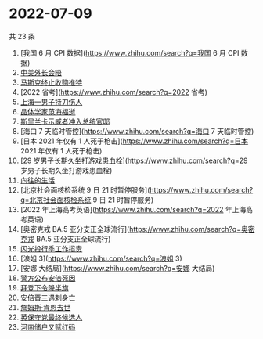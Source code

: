 # 2022-07-09

共 23 条

<!-- BEGIN -->
<!-- 最后更新时间 Sat Jul 09 2022 23:08:34 GMT+0800 (China Standard Time) -->

1. [我国 6 月 CPI 数据](https://www.zhihu.com/search?q=我国 6 月 CPI 数据)
1. [中美外长会晤](https://www.zhihu.com/search?q=中美外长会晤)
1. [马斯克终止收购推特](https://www.zhihu.com/search?q=马斯克终止收购推特)
1. [2022 省考](https://www.zhihu.com/search?q=2022 省考)
1. [上海一男子持刀伤人](https://www.zhihu.com/search?q=上海一男子持刀伤人)
1. [晶体学家范海福逝](https://www.zhihu.com/search?q=晶体学家范海福逝)
1. [斯里兰卡示威者冲入总统官邸](https://www.zhihu.com/search?q=斯里兰卡示威者冲入总统官邸)
1. [海口 7 天临时管控](https://www.zhihu.com/search?q=海口 7 天临时管控)
1. [日本 2021 年仅有 1 人死于枪击](https://www.zhihu.com/search?q=日本 2021 年仅有 1 人死于枪击)
1. [29 岁男子长期久坐打游戏患血栓](https://www.zhihu.com/search?q=29 岁男子长期久坐打游戏患血栓)
1. [向往的生活](https://www.zhihu.com/search?q=向往的生活)
1. [北京社会面核检系统 9 日 21 时暂停服务](https://www.zhihu.com/search?q=北京社会面核检系统 9 日 21 时暂停服务)
1. [2022 年上海高考英语](https://www.zhihu.com/search?q=2022 年上海高考英语)
1. [奥密克戎 BA.5 亚分支正全球流行](https://www.zhihu.com/search?q=奥密克戎 BA.5 亚分支正全球流行)
1. [闪光投行季工作揽责](https://www.zhihu.com/search?q=闪光投行季工作揽责)
1. [浪姐 3](https://www.zhihu.com/search?q=浪姐 3)
1. [安娜 大结局](https://www.zhihu.com/search?q=安娜 大结局)
1. [警方公布安倍死因](https://www.zhihu.com/search?q=警方公布安倍死因)
1. [拜登下令降半旗](https://www.zhihu.com/search?q=拜登下令降半旗)
1. [安倍晋三遇刺身亡](https://www.zhihu.com/search?q=安倍晋三遇刺身亡)
1. [詹姆斯·肯恩去世](https://www.zhihu.com/search?q=詹姆斯·肯恩去世)
1. [英保守党最终候选人](https://www.zhihu.com/search?q=英保守党最终候选人)
1. [河南储户又赋红码](https://www.zhihu.com/search?q=河南储户又赋红码)

<!-- END -->

